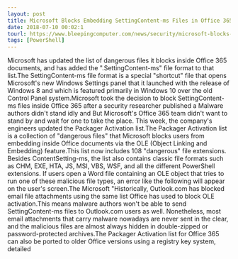 ```yaml
---
layout: post
title: Microsoft Blocks Embedding SettingContent-ms Files in Office 365 Docs
date: 2018-07-10 00:02:1
tourl: https://www.bleepingcomputer.com/news/security/microsoft-blocks-embedding-settingcontent-ms-files-in-office-365-docs/
tags: [PowerShell]
---
```

Microsoft has updated the list of dangerous files it blocks inside Office 365 documents, and has added the ".SettingContent-ms" file format to that list.The SettingContent-ms file format is a special "shortcut" file that opens Microsoft's new Windows Settings panel that it launched with the release of Windows 8 and which is featured primarily in Windows 10 over the old Control Panel system.Microsoft took the decision to block SettingContent-ms files inside Office 365 after a security researcher published a Malware authors didn't stand idly and But Microsoft's Office 365 team didn't want to stand by and wait for one to take the place. This week, the company's engineers updated the Packager Activation list.The Packager Activation list is a collection of "dangerous files" that Microsoft blocks users from embedding inside Office documents via the OLE (Object Linking and Embedding) feature.This list now includes 108 "dangerous" file extensions. Besides ContentSetting-ms, the list also contains classic file formats such as CHM, EXE, HTA, JS, MSI, VBS, WSF, and all the different PowerShell extensions. If users open a Word file containing an OLE object that tries to run one of these malicious file types, an error like the following will appear on the user's screen.The Microsoft "Historically, Outlook.com has blocked email file attachments using the same list Office has used to block OLE activation.This means malware authors won't be able to send SettingContent-ms files to Outlook.com users as well. Nonetheless, most email attachments that carry malware nowadays are never sent in the clear, and the malicious files are almost always hidden in double-zipped or password-protected archives.The Packager Activation list for Office 365 can also be ported to older Office versions using a registry key system, detailed 